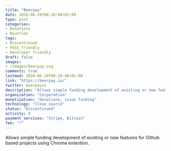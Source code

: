 ```yaml
---
title: "Beerpay"
date: 2020-06-20T08:20:00+02:00
type: post
categories:
- Donations
- Bounties
tags:
- Discontinued
- FOSS friendly
- Developer friendly
draft: false
images:
- /images/beerpay.svg
comments: true
lastmod: 2020-06-20T08:20:00+02:00
link: "https://beerpay.io/"
twitter: beerpayio
description: "Allows simple funding development of existing or new features for Github based projects using Chrome extension."
organization: "Corporation"
monetization: "Donations, issue funding"
technology: "Close source"
status: "Discontinued"
activity: 0
payment_services: "Stripe, Bitcoin"
fee: "?"
---
```


Allows simple funding development of existing or new features for Github based projects using Chrome extention. <!--more-->

